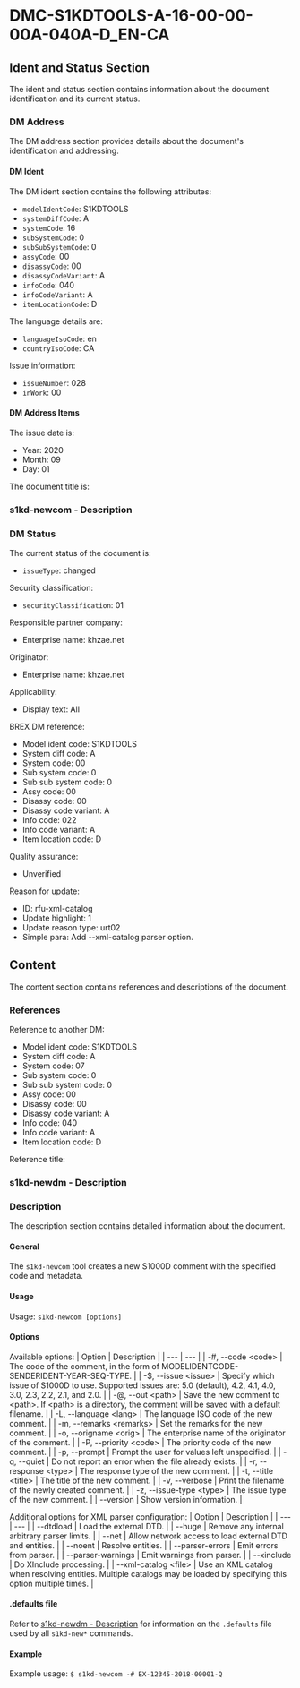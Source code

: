 DMC-S1KDTOOLS-A-16-00-00-00A-040A-D_EN-CA
==============================================

## Ident and Status Section
The ident and status section contains information about the document identification and its current status.

### DM Address
The DM address section provides details about the document's identification and addressing.

#### DM Ident
The DM ident section contains the following attributes:
* `modelIdentCode`: S1KDTOOLS
* `systemDiffCode`: A
* `systemCode`: 16
* `subSystemCode`: 0
* `subSubSystemCode`: 0
* `assyCode`: 00
* `disassyCode`: 00
* `disassyCodeVariant`: A
* `infoCode`: 040
* `infoCodeVariant`: A
* `itemLocationCode`: D

The language details are:
* `languageIsoCode`: en
* `countryIsoCode`: CA

Issue information:
* `issueNumber`: 028
* `inWork`: 00

#### DM Address Items
The issue date is: 
* Year: 2020
* Month: 09
* Day: 01

The document title is:
### s1kd-newcom - Description

### DM Status
The current status of the document is:
* `issueType`: changed

Security classification: 
* `securityClassification`: 01

Responsible partner company: 
* Enterprise name: khzae.net

Originator:
* Enterprise name: khzae.net

Applicability:
* Display text: All

BREX DM reference:
* Model ident code: S1KDTOOLS
* System diff code: A
* System code: 00
* Sub system code: 0
* Sub sub system code: 0
* Assy code: 00
* Disassy code: 00
* Disassy code variant: A
* Info code: 022
* Info code variant: A
* Item location code: D

Quality assurance:
* Unverified

Reason for update:
* ID: rfu-xml-catalog
* Update highlight: 1
* Update reason type: urt02
* Simple para: Add --xml-catalog parser option.

## Content
The content section contains references and descriptions of the document.

### References
Reference to another DM:
* Model ident code: S1KDTOOLS
* System diff code: A
* System code: 07
* Sub system code: 0
* Sub sub system code: 0
* Assy code: 00
* Disassy code: 00
* Disassy code variant: A
* Info code: 040
* Info code variant: A
* Item location code: D

Reference title:
### s1kd-newdm - Description

### Description
The description section contains detailed information about the document.

#### General
The `s1kd-newcom` tool creates a new S1000D comment with the specified code and metadata.

#### Usage
Usage: `s1kd-newcom [options]`

#### Options
Available options:
| Option | Description |
| --- | --- |
| -#, --code \<code> | The code of the comment, in the form of MODELIDENTCODE-SENDERIDENT-YEAR-SEQ-TYPE. |
| -$, --issue \<issue> | Specify which issue of S1000D to use. Supported issues are: 5.0 (default), 4.2, 4.1, 4.0, 3.0, 2.3, 2.2, 2.1, and 2.0. |
| -@, --out \<path> | Save the new comment to \<path>. If \<path> is a directory, the comment will be saved with a default filename. |
| -L, --language \<lang> | The language ISO code of the new comment. |
| -m, --remarks \<remarks> | Set the remarks for the new comment. |
| -o, --origname \<orig> | The enterprise name of the originator of the comment. |
| -P, --priority \<code> | The priority code of the new comment. |
| -p, --prompt | Prompt the user for values left unspecified. |
| -q, --quiet | Do not report an error when the file already exists. |
| -r, --response \<type> | The response type of the new comment. |
| -t, --title \<title> | The title of the new comment. |
| -v, --verbose | Print the filename of the newly created comment. |
| -z, --issue-type \<type> | The issue type of the new comment. |
| --version | Show version information. |

Additional options for XML parser configuration:
| Option | Description |
| --- | --- |
| --dtdload | Load the external DTD. |
| --huge | Remove any internal arbitrary parser limits. |
| --net | Allow network access to load external DTD and entities. |
| --noent | Resolve entities. |
| --parser-errors | Emit errors from parser. |
| --parser-warnings | Emit warnings from parser. |
| --xinclude | Do XInclude processing. |
| --xml-catalog \<file> | Use an XML catalog when resolving entities. Multiple catalogs may be loaded by specifying this option multiple times. |

#### .defaults file
Refer to [s1kd-newdm - Description](#) for information on the `.defaults` file used by all `s1kd-new*` commands.

#### Example
Example usage: `$ s1kd-newcom -# EX-12345-2018-00001-Q`